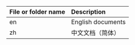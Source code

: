 |File or folder name                     |Description|
|:-----                                  |:----|
|en                                      |English documents|
|zh                                      |中文文档（简体）|